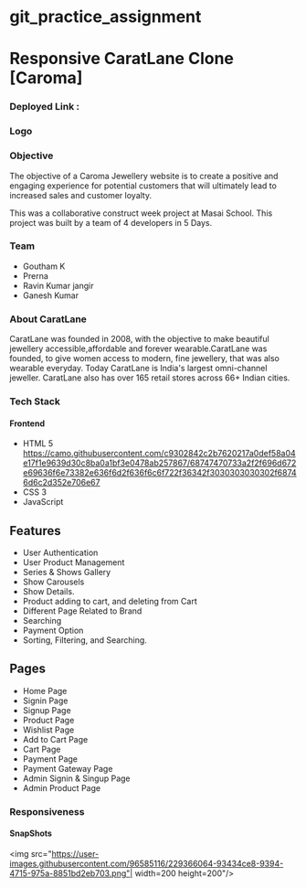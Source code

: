 # git_practice_assignment

# Responsive CaratLane Clone [Caroma]
### Deployed Link :
### Logo 
### Objective
The objective of a Caroma Jewellery website is to create a positive and engaging experience for potential customers that will ultimately lead to increased sales and customer loyalty.

This was a collaborative construct week project at Masai School. This project was built by a team of 4 developers in 5 Days.

### Team

- Goutham K
- Prerna 
- Ravin Kumar jangir
- Ganesh Kumar

### About CaratLane
CaratLane was founded in 2008, with the objective to make beautiful jewellery accessible,affordable and forever wearable.CaratLane was founded, to give women access to modern, fine jewellery, that was also wearable everyday.
Today CaratLane is India's largest omni-channel jeweller. CaratLane also has over 165 retail stores across 66+ Indian cities.
### Tech Stack

#### Frontend
- HTML 5 https://camo.githubusercontent.com/c9302842c2b7620217a0def58a04e17f1e9639d30c8ba0a1bf3e0478ab257867/68747470733a2f2f696d672e69636f6e73382e636f6d2f636f6c6f722f36342f3030303030302f68746d6c2d352e706e67
- CSS 3
- JavaScript

## Features
- User Authentication
- User Product Management
- Series & Shows Gallery
- Show Carousels
- Show Details.
- Product adding to cart, and deleting from Cart
- Different Page Related to Brand
- Searching
- Payment Option
- Sorting, Filtering, and Searching.

## Pages
- Home Page
- Signin Page
- Signup Page
- Product Page
- Wishlist Page
- Add to Cart Page
- Cart Page
- Payment Page
- Payment Gateway Page
- Admin Signin & Singup Page
- Admin Product Page

### Responsiveness
#### SnapShots

  <img src="https://user-images.githubusercontent.com/96585116/229366064-93434ce8-9394-4715-975a-8851bd2eb703.png"| width=200 height=200"/>

<!-- ![logo-modified](https://user-images.githubusercontent.com/96585116/229366064-93434ce8-9394-4715-975a-8851bd2eb703.png| width=200 height=200) -->
